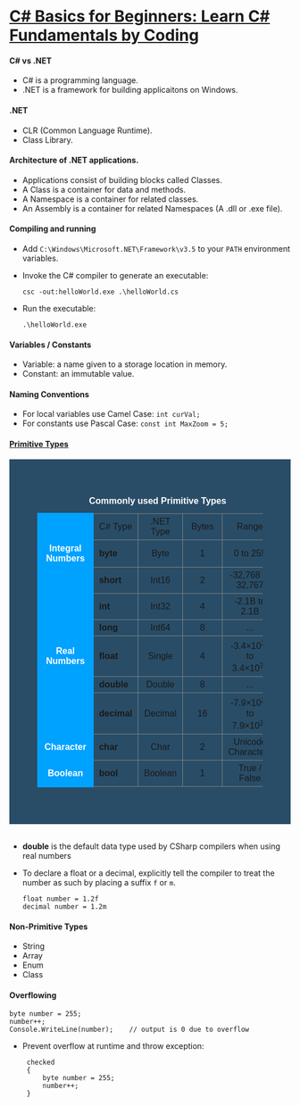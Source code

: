 <link rel="stylesheet" type="text/css" media="all" href="markdown_styles.css" />

<a href="https://www.udemy.com/course/csharp-tutorial-for-beginners/" target="_blank"><h1>C# Basics for Beginners: Learn C# Fundamentals by Coding</h1></a>

#### C# vs .NET

- C# is a programming language.
- .NET is a framework for building applicaitons on Windows.

#### .NET

- CLR (Common Language Runtime).
- Class Library.

#### Architecture of .NET applications.

- Applications consist of building blocks called Classes.
- A Class is a container for data and methods.
- A Namespace is a container for related classes.
- An Assembly is a container for related Namespaces (A .dll or .exe file).

#### Compiling and running

- Add `C:\Windows\Microsoft.NET\Framework\v3.5` to your `PATH` environment variables.

- Invoke the C# compiler to generate an executable:

      csc -out:helloWorld.exe .\helloWorld.cs

- Run the executable:

      .\helloWorld.exe

#### Variables / Constants

- Variable: a name given to a storage location in memory.
- Constant: an immutable value.

#### Naming Conventions

- For local variables use Camel Case: `int curVal;`
- For constants use Pascal Case: `const int MaxZoom = 5;`

<a href="https://docs.microsoft.com/en-us/dotnet/csharp/tour-of-csharp/types-and-variables" target="_blank"><h4>Primitive Types</h4></a>

<style>
  .tableDiv,
  table {
    background-color: #294d67;
  }
  .tableDiv {
    padding: 50px;
    max-width: 700px;
  }
  table {
    font-family: Arial, Helvetica, sans-serif;
    border-collapse: collapse;
  }
  th {
    font-weight: normal;
  }
  tr > *:not(:first-child) {
    border: solid 1px gray;
  }
  tr > * {
    text-align: center;
    min-width: 50px;
    padding: 5px 10px;
  }
  td:nth-child(2) {
    text-align: left;
    font-weight: bold;
  }
  caption,
  tr > :first-child {
    color: white;
    font-weight: bold;
  }
  tr > :first-child {
    border: solid #00a2ff;
    background-color: #00a2ff;
  }
</style>

<div class="tableDiv">
  <table>
    <caption>Commonly used Primitive Types</caption>
    <tr>
      <th></th>
      <th>C# Type</th>
      <th>.NET Type</th>
      <th>Bytes</th>
      <th>Range</th>
    </tr>
    <tr>
      <td>Integral Numbers</td>
      <td>byte</td>
      <td>Byte</td>
      <td>1</td>
      <td>0 to 255</td>
    </tr>
    <tr>
      <td></td>
      <td>short</td>
      <td>Int16</td>
      <td>2</td>
      <td>-32,768 to 32,767</td>
    </tr>
    <tr>
      <td></td>
      <td>int</td>
      <td>Int32</td>
      <td>4</td>
      <td>-2.1B to 2.1B</td>
    </tr>
    <tr>
      <td></td>
      <td>long</td>
      <td>Int64</td>
      <td>8</td>
      <td>...</td>
    </tr>
    <tr>
      <td>Real Numbers</td>
      <td>float</td>
      <td>Single</td>
      <td>4</td>
      <td>-3.4&times;10<sup>38</sup> to 3.4&times;10<sup>38</sup></td>
    </tr>
    <tr>
      <td></td>
      <td>double</td>
      <td>Double</td>
      <td>8</td>
      <td>...</td>
    </tr>
    <tr>
      <td></td>
      <td>decimal</td>
      <td>Decimal</td>
      <td>16</td>
      <td>-7.9&times;10<sup>28</sup> to 7.9&times;10<sup>28</sup></td>
    </tr>
    <tr>
      <td>Character</td>
      <td>char</td>
      <td>Char</td>
      <td>2</td>
      <td>Unicode Characters</td>
    </tr>
    <tr>
      <td>Boolean</td>
      <td>bool</td>
      <td>Boolean</td>
      <td>1</td>
      <td>True / False</td>
    </tr>
  </table>
</div>

<br/>

- **double** is the default data type used by CSharp compilers when using real numbers
- To declare a float or a decimal, explicitly tell the compiler to treat the number as such by placing a suffix `f` or `m`.

      float number = 1.2f
      decimal number = 1.2m

#### Non-Primitive Types

- String
- Array
- Enum
- Class

#### Overflowing

    byte number = 255;
    number++;
    Console.WriteLine(number);    // output is 0 due to overflow

- Prevent overflow at runtime and throw exception:

       checked
       {
           byte number = 255;
           number++;
       }
